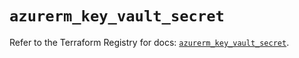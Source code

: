 # `azurerm_key_vault_secret`

Refer to the Terraform Registry for docs: [`azurerm_key_vault_secret`](https://registry.terraform.io/providers/hashicorp/azurerm/3.111.0/docs/resources/key_vault_secret).
